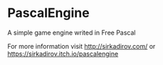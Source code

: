 # PascalEngine
A simple game engine writed in Free Pascal

For more information visit http://sirkadirov.com/ or https://sirkadirov.itch.io/pascalengine